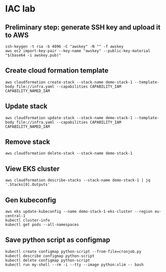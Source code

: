 # IAC lab

## Preliminary step: generate SSH key and upload it to AWS
```
ssh-keygen -t rsa -b 4096 -C "awskey" -N "" -f awskey
aws ec2 import-key-pair --key-name "awskey" --public-key-material "$(base64 -i awskey.pub)"

```

## Create cloud formation template
```
aws cloudformation create-stack --stack-name demo-stack-1 --template-body file://infra.yaml --capabilities CAPABILITY_IAM CAPABILITY_NAMED_IAM
```

## Update stack
```
aws cloudformation update-stack --stack-name demo-stack-1 --template-body file://infra.yaml --capabilities CAPABILITY_IAM CAPABILITY_NAMED_IAM
```

## Remove stack
```
aws cloudformation delete-stack --stack-name demo-stack-1
```

## View EKS cluster
```
aws cloudformation describe-stacks --stack-name demo-stack-1 | jq '.Stacks[0].Outputs'
```

## Gen kubeconfig
```
aws eks update-kubeconfig --name demo-stack-1-eks-cluster --region eu-central-1
kubectl cluster-info
kubectl get pods --all-namespaces
```

## Save python script as configmap
```
kubectl create configmap python-script --from-file=cronjob.py
kubectl describe configmap python-script
kubectl delete configmap python-script
kubectl run my-shell --rm -i --tty --image python:slim -- bash
```

